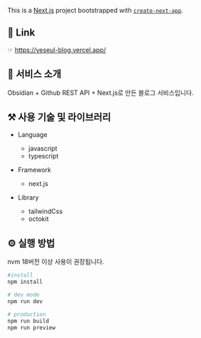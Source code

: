 This is a [Next.js](https://nextjs.org/) project bootstrapped with [`create-next-app`](https://github.com/vercel/next.js/tree/canary/packages/create-next-app).

## 🔗 Link

☞ https://yeseul-blog.vercel.app/

## 📖 서비스 소개

Obsidian + Github REST API + Next.js로 만든 블로그 서비스입니다.

## ⚒️ 사용 기술 및 라이브러리

- Language

  - javascript
  - typescript

- Framework

  - next.js

- Library

  - tailwindCss
  - octokit

## ⚙️ 실행 방법

nvm 18버전 이상 사용이 권장됩니다.

```bash
#install
npm install

# dev mode
npm run dev

# production
npm run build
npm run preview
```
